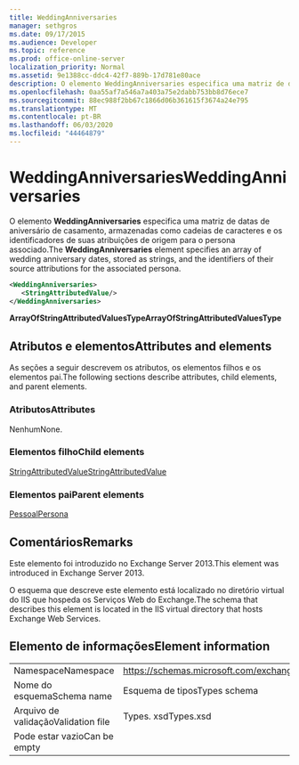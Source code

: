 ```yaml
---
title: WeddingAnniversaries
manager: sethgros
ms.date: 09/17/2015
ms.audience: Developer
ms.topic: reference
ms.prod: office-online-server
localization_priority: Normal
ms.assetid: 9e1388cc-ddc4-42f7-889b-17d781e80ace
description: O elemento WeddingAnniversaries especifica uma matriz de datas de aniversário de casamento, armazenadas como cadeias de caracteres e os identificadores de suas atribuições de origem para o persona associado.
ms.openlocfilehash: 0aa55af7a546a7a403a75e2dabb753bb8d76ece7
ms.sourcegitcommit: 88ec988f2bb67c1866d06b361615f3674a24e795
ms.translationtype: MT
ms.contentlocale: pt-BR
ms.lasthandoff: 06/03/2020
ms.locfileid: "44464879"
---
```

# <a name="weddinganniversaries"></a><span data-ttu-id="5353d-103">WeddingAnniversaries</span><span class="sxs-lookup"><span data-stu-id="5353d-103">WeddingAnniversaries</span></span>

<span data-ttu-id="5353d-104">O elemento **WeddingAnniversaries** especifica uma matriz de datas de aniversário de casamento, armazenadas como cadeias de caracteres e os identificadores de suas atribuições de origem para o persona associado.</span><span class="sxs-lookup"><span data-stu-id="5353d-104">The **WeddingAnniversaries** element specifies an array of wedding anniversary dates, stored as strings, and the identifiers of their source attributions for the associated persona.</span></span> 
  
```XML
<WeddingAnniversaries>
   <StringAttributedValue/>
</WeddingAnniversaries>
```

 <span data-ttu-id="5353d-105">**ArrayOfStringAttributedValuesType**</span><span class="sxs-lookup"><span data-stu-id="5353d-105">**ArrayOfStringAttributedValuesType**</span></span>
## <a name="attributes-and-elements"></a><span data-ttu-id="5353d-106">Atributos e elementos</span><span class="sxs-lookup"><span data-stu-id="5353d-106">Attributes and elements</span></span>

<span data-ttu-id="5353d-107">As seções a seguir descrevem os atributos, os elementos filhos e os elementos pai.</span><span class="sxs-lookup"><span data-stu-id="5353d-107">The following sections describe attributes, child elements, and parent elements.</span></span>
  
### <a name="attributes"></a><span data-ttu-id="5353d-108">Atributos</span><span class="sxs-lookup"><span data-stu-id="5353d-108">Attributes</span></span>

<span data-ttu-id="5353d-109">Nenhum</span><span class="sxs-lookup"><span data-stu-id="5353d-109">None.</span></span>
  
### <a name="child-elements"></a><span data-ttu-id="5353d-110">Elementos filho</span><span class="sxs-lookup"><span data-stu-id="5353d-110">Child elements</span></span>

[<span data-ttu-id="5353d-111">StringAttributedValue</span><span class="sxs-lookup"><span data-stu-id="5353d-111">StringAttributedValue</span></span>](stringattributedvalue.md)
  
### <a name="parent-elements"></a><span data-ttu-id="5353d-112">Elementos pai</span><span class="sxs-lookup"><span data-stu-id="5353d-112">Parent elements</span></span>

[<span data-ttu-id="5353d-113">Pessoal</span><span class="sxs-lookup"><span data-stu-id="5353d-113">Persona</span></span>](persona.md)
  
## <a name="remarks"></a><span data-ttu-id="5353d-114">Comentários</span><span class="sxs-lookup"><span data-stu-id="5353d-114">Remarks</span></span>

<span data-ttu-id="5353d-115">Este elemento foi introduzido no Exchange Server 2013.</span><span class="sxs-lookup"><span data-stu-id="5353d-115">This element was introduced in Exchange Server 2013.</span></span>
  
<span data-ttu-id="5353d-116">O esquema que descreve este elemento está localizado no diretório virtual do IIS que hospeda os Serviços Web do Exchange.</span><span class="sxs-lookup"><span data-stu-id="5353d-116">The schema that describes this element is located in the IIS virtual directory that hosts Exchange Web Services.</span></span>
  
## <a name="element-information"></a><span data-ttu-id="5353d-117">Elemento de informações</span><span class="sxs-lookup"><span data-stu-id="5353d-117">Element information</span></span>

|||
|:-----|:-----|
|<span data-ttu-id="5353d-118">Namespace</span><span class="sxs-lookup"><span data-stu-id="5353d-118">Namespace</span></span>  <br/> |https://schemas.microsoft.com/exchange/services/2006/types  <br/> |
|<span data-ttu-id="5353d-119">Nome do esquema</span><span class="sxs-lookup"><span data-stu-id="5353d-119">Schema name</span></span>  <br/> |<span data-ttu-id="5353d-120">Esquema de tipos</span><span class="sxs-lookup"><span data-stu-id="5353d-120">Types schema</span></span>  <br/> |
|<span data-ttu-id="5353d-121">Arquivo de validação</span><span class="sxs-lookup"><span data-stu-id="5353d-121">Validation file</span></span>  <br/> |<span data-ttu-id="5353d-122">Types. xsd</span><span class="sxs-lookup"><span data-stu-id="5353d-122">Types.xsd</span></span>  <br/> |
|<span data-ttu-id="5353d-123">Pode estar vazio</span><span class="sxs-lookup"><span data-stu-id="5353d-123">Can be empty</span></span>  <br/> ||
   

